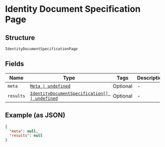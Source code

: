 
# Identity Document Specification Page

## Structure

`IdentityDocumentSpecificationPage`

## Fields

| Name | Type | Tags | Description |
|  --- | --- | --- | --- |
| `meta` | [`Meta \| undefined`](../../doc/models/meta.md) | Optional | - |
| `results` | [`IdentityDocumentSpecification[] \| undefined`](../../doc/models/identity-document-specification.md) | Optional | - |

## Example (as JSON)

```json
{
  "meta": null,
  "results": null
}
```

